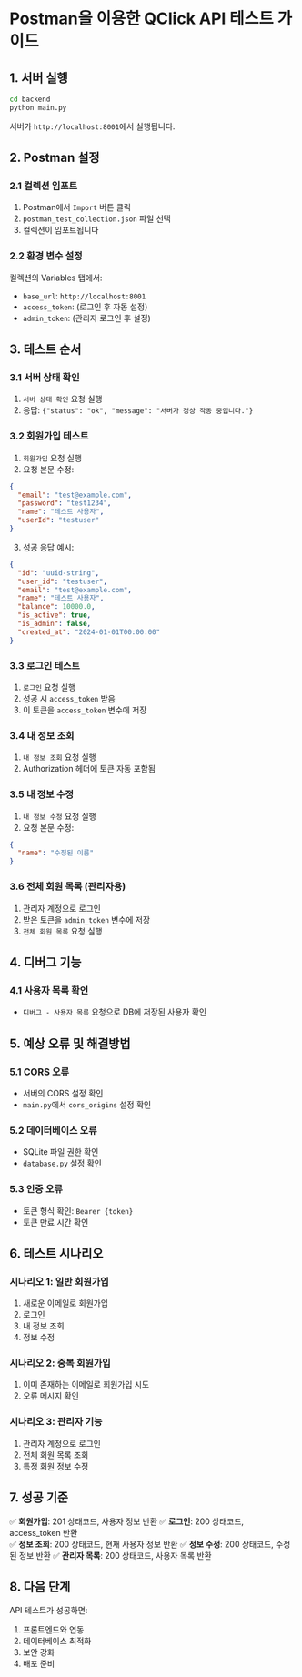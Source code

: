 # Postman을 이용한 QClick API 테스트 가이드

## 1. 서버 실행
```bash
cd backend
python main.py
```
서버가 `http://localhost:8001`에서 실행됩니다.

## 2. Postman 설정

### 2.1 컬렉션 임포트
1. Postman에서 `Import` 버튼 클릭
2. `postman_test_collection.json` 파일 선택
3. 컬렉션이 임포트됩니다

### 2.2 환경 변수 설정
컬렉션의 Variables 탭에서:
- `base_url`: `http://localhost:8001`
- `access_token`: (로그인 후 자동 설정)
- `admin_token`: (관리자 로그인 후 설정)

## 3. 테스트 순서

### 3.1 서버 상태 확인
1. `서버 상태 확인` 요청 실행
2. 응답: `{"status": "ok", "message": "서버가 정상 작동 중입니다."}`

### 3.2 회원가입 테스트
1. `회원가입` 요청 실행
2. 요청 본문 수정:
```json
{
  "email": "test@example.com",
  "password": "test1234",
  "name": "테스트 사용자",
  "userId": "testuser"
}
```
3. 성공 응답 예시:
```json
{
  "id": "uuid-string",
  "user_id": "testuser",
  "email": "test@example.com",
  "name": "테스트 사용자",
  "balance": 10000.0,
  "is_active": true,
  "is_admin": false,
  "created_at": "2024-01-01T00:00:00"
}
```

### 3.3 로그인 테스트
1. `로그인` 요청 실행
2. 성공 시 `access_token` 받음
3. 이 토큰을 `access_token` 변수에 저장

### 3.4 내 정보 조회
1. `내 정보 조회` 요청 실행
2. Authorization 헤더에 토큰 자동 포함됨

### 3.5 내 정보 수정
1. `내 정보 수정` 요청 실행
2. 요청 본문 수정:
```json
{
  "name": "수정된 이름"
}
```

### 3.6 전체 회원 목록 (관리자용)
1. 관리자 계정으로 로그인
2. 받은 토큰을 `admin_token` 변수에 저장
3. `전체 회원 목록` 요청 실행

## 4. 디버그 기능

### 4.1 사용자 목록 확인
- `디버그 - 사용자 목록` 요청으로 DB에 저장된 사용자 확인

## 5. 예상 오류 및 해결방법

### 5.1 CORS 오류
- 서버의 CORS 설정 확인
- `main.py`에서 `cors_origins` 설정 확인

### 5.2 데이터베이스 오류
- SQLite 파일 권한 확인
- `database.py` 설정 확인

### 5.3 인증 오류
- 토큰 형식 확인: `Bearer {token}`
- 토큰 만료 시간 확인

## 6. 테스트 시나리오

### 시나리오 1: 일반 회원가입
1. 새로운 이메일로 회원가입
2. 로그인
3. 내 정보 조회
4. 정보 수정

### 시나리오 2: 중복 회원가입
1. 이미 존재하는 이메일로 회원가입 시도
2. 오류 메시지 확인

### 시나리오 3: 관리자 기능
1. 관리자 계정으로 로그인
2. 전체 회원 목록 조회
3. 특정 회원 정보 수정

## 7. 성공 기준

✅ **회원가입**: 201 상태코드, 사용자 정보 반환
✅ **로그인**: 200 상태코드, access_token 반환  
✅ **정보 조회**: 200 상태코드, 현재 사용자 정보 반환
✅ **정보 수정**: 200 상태코드, 수정된 정보 반환
✅ **관리자 목록**: 200 상태코드, 사용자 목록 반환

## 8. 다음 단계

API 테스트가 성공하면:
1. 프론트엔드와 연동
2. 데이터베이스 최적화
3. 보안 강화
4. 배포 준비 